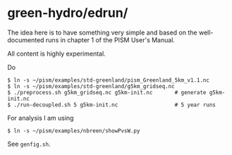 green-hydro/edrun/
===========

The idea here is to have something very simple and based on the well-documented
runs in chapter 1 of the PISM User's Manual.

All content is highly experimental.

Do

    $ ln -s ~/pism/examples/std-greenland/pism_Greenland_5km_v1.1.nc
    $ ln -s ~/pism/examples/std-greenland/g5km_gridseq.nc
    $ ./preprocess.sh g5km_gridseq.nc g5km-init.nc       # generate g5km-init.nc
    $ ./run-decoupled.sh 5 g5km-init.nc                  # 5 year runs

For analysis I am using

    $ ln -s ~/pism/examples/nbreen/showPvsW.py

See `genfig.sh`.
